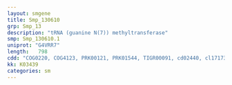 ```yaml
---
layout: smgene
title: Smp_130610
grp: Smp_13
description: "tRNA (guanine N(7)) methyltransferase"
smp: Smp_130610.1
uniprot: "G4VRR7"
length:   798
cdd: "COG0220, COG4123, PRK00121, PRK01544, TIGR00091, cd02440, cl17173, pfam02390, pfam13847"
kk: K03439
categories: sm
---
```

